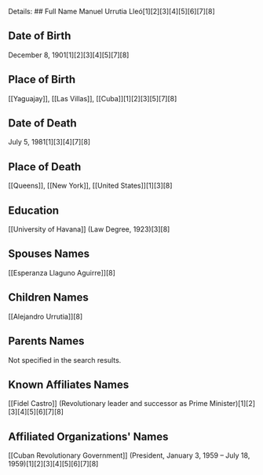 Details: ## Full Name
Manuel Urrutia Lleó[1][2][3][4][5][6][7][8]

## Date of Birth
December 8, 1901[1][2][3][4][5][7][8]

## Place of Birth
[[Yaguajay]], [[Las Villas]], [[Cuba]][1][2][3][5][7][8]

## Date of Death
July 5, 1981[1][3][4][7][8]

## Place of Death
[[Queens]], [[New York]], [[United States]][1][3][8]

## Education
[[University of Havana]] (Law Degree, 1923)[3][8]

## Spouses Names
[[Esperanza Llaguno Aguirre]][8]

## Children Names
[[Alejandro Urrutia]][8]

## Parents Names
Not specified in the search results.

## Known Affiliates Names
[[Fidel Castro]] (Revolutionary leader and successor as Prime Minister)[1][2][3][4][5][6][7][8]

## Affiliated Organizations' Names
[[Cuban Revolutionary Government]] (President, January 3, 1959 – July 18, 1959)[1][2][3][4][5][6][7][8]

